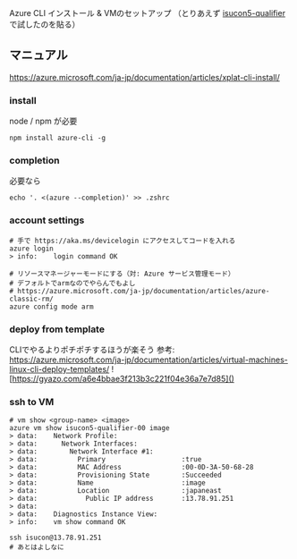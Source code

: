 Azure CLI インストール & VMのセットアップ
（とりあえず [isucon5-qualifier](https://github.com/matsuu/azure-isucon-templates/tree/master/isucon5-qualifier) で試したのを貼る）

## マニュアル
https://azure.microsoft.com/ja-jp/documentation/articles/xplat-cli-install/

### install
node / npm が必要

`npm install azure-cli -g`


### completion
必要なら

`echo '. <(azure --completion)' >> .zshrc`

### account settings

```
# 手で https://aka.ms/devicelogin にアクセスしてコードを入れる
azure login
> info:    login command OK

# リソースマネージャーモードにする（対: Azure サービス管理モード）
# デフォルトでarmなのでやらんでもよし
# https://azure.microsoft.com/ja-jp/documentation/articles/azure-classic-rm/
azure config mode arm
```

### deploy from template
CLIでやるよりポチポチするほうが楽そう
参考: https://azure.microsoft.com/ja-jp/documentation/articles/virtual-machines-linux-cli-deploy-templates/
![https://gyazo.com/a6e4bbae3f213b3c221f04e36a7e7d85]()

### ssh to VM
```
# vm show <group-name> <image>
azure vm show isucon5-qualifier-00 image
> data:    Network Profile:
> data:      Network Interfaces:
> data:        Network Interface #1:
> data:          Primary                   :true
> data:          MAC Address               :00-0D-3A-50-68-28
> data:          Provisioning State        :Succeeded
> data:          Name                      :image
> data:          Location                  :japaneast
> data:            Public IP address       :13.78.91.251
> data:
> data:    Diagnostics Instance View:
> info:    vm show command OK

ssh isucon@13.78.91.251
# あとはよしなに
```

